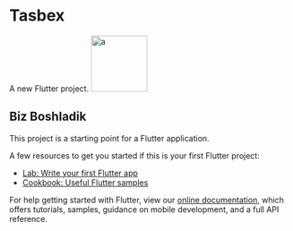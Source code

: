 # Tasbex

A new Flutter project.
<a href="https://ibb.co/vX0HWdY"><img src="https://i.ibb.co/MBFsH16/a.jpg" alt="a" border="0" width = "100"></a>

## Biz Boshladik

This project is a starting point for a Flutter application.

A few resources to get you started if this is your first Flutter project:

- [Lab: Write your first Flutter app](https://flutter.dev/docs/get-started/codelab)
- [Cookbook: Useful Flutter samples](https://flutter.dev/docs/cookbook)

For help getting started with Flutter, view our
[online documentation](https://flutter.dev/docs), which offers tutorials,
samples, guidance on mobile development, and a full API reference.
